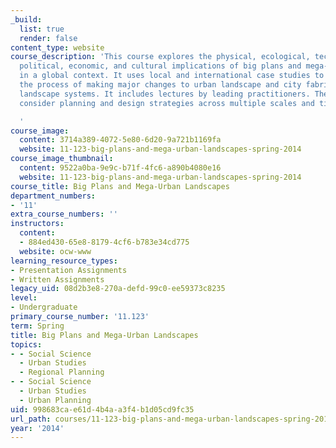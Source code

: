 ```yaml
---
_build:
  list: true
  render: false
content_type: website
course_description: 'This course explores the physical, ecological, technological,
  political, economic, and cultural implications of big plans and mega-urban landscapes
  in a global context. It uses local and international case studies to understand
  the process of making major changes to urban landscape and city fabric, and to regional
  landscape systems. It includes lectures by leading practitioners. The assignments
  consider planning and design strategies across multiple scales and time frames.

  '
course_image:
  content: 3714a389-4072-5e80-6d20-9a721b1169fa
  website: 11-123-big-plans-and-mega-urban-landscapes-spring-2014
course_image_thumbnail:
  content: 9522a0ba-9e9c-b71f-4fc6-a890b4080e16
  website: 11-123-big-plans-and-mega-urban-landscapes-spring-2014
course_title: Big Plans and Mega-Urban Landscapes
department_numbers:
- '11'
extra_course_numbers: ''
instructors:
  content:
  - 884ed430-65e8-8179-4cf6-b783e34cd775
  website: ocw-www
learning_resource_types:
- Presentation Assignments
- Written Assignments
legacy_uid: 08d2b3e8-270a-defd-99c0-ee59373c8235
level:
- Undergraduate
primary_course_number: '11.123'
term: Spring
title: Big Plans and Mega-Urban Landscapes
topics:
- - Social Science
  - Urban Studies
  - Regional Planning
- - Social Science
  - Urban Studies
  - Urban Planning
uid: 998683ca-e61d-4b4a-a3f4-b1d05cd9fc35
url_path: courses/11-123-big-plans-and-mega-urban-landscapes-spring-2014
year: '2014'
---
```

